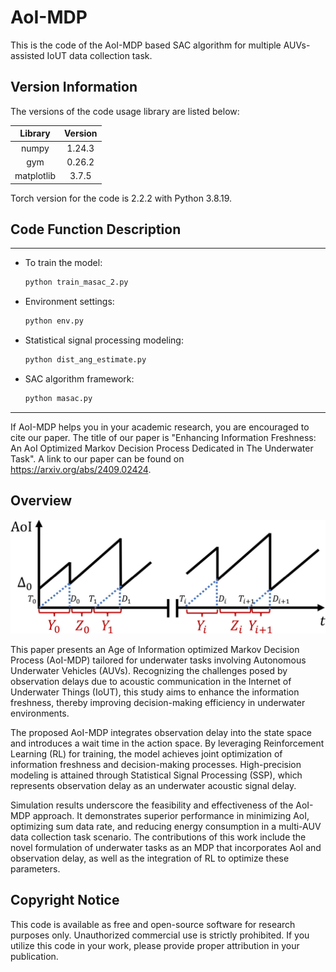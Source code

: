 # AoI-MDP

This is the code of the AoI-MDP based SAC algorithm for multiple AUVs-assisted IoUT data collection task.

## Version Information

The versions of the code usage library are listed below:

|  Library   | Version |
| :--------: | :-----: |
|   numpy    | 1.24.3  |
|    gym     | 0.26.2  |
| matplotlib |  3.7.5  |

Torch version for the code is 2.2.2 with Python 3.8.19.

## Code Function Description

*****

- To train the model:  
    ```python
    python train_masac_2.py
    ```

- Environment settings:  
     ```python
    python env.py
    ```

- Statistical signal processing modeling:  
     ```python
    python dist_ang_estimate.py
    ```

- SAC algorithm framework:  
     ```python
    python masac.py

*****

If AoI-MDP helps you in your academic research, you are encouraged to cite our paper. The title of our paper is "Enhancing Information Freshness: An AoI Optimized Markov Decision Process Dedicated in The Underwater Task". A link to our paper can be found on https://arxiv.org/abs/2409.02424.

## Overview

<img src="markdown-img/abstract.jpg" style="zoom:100%;" />

This paper presents an Age of Information optimized Markov Decision Process (AoI-MDP) tailored for underwater tasks involving Autonomous Underwater Vehicles (AUVs). Recognizing the challenges posed by observation delays due to acoustic communication in the Internet of Underwater Things (IoUT), this study aims to enhance the information freshness, thereby improving decision-making efficiency in underwater environments.

The proposed AoI-MDP integrates observation delay into the state space and introduces a wait time in the action space. By leveraging Reinforcement Learning (RL) for training, the model achieves joint optimization of information freshness and decision-making processes. High-precision modeling is attained through Statistical Signal Processing (SSP), which represents observation delay as an underwater acoustic signal delay.

Simulation results underscore the feasibility and effectiveness of the AoI-MDP approach. It demonstrates superior performance in minimizing AoI, optimizing sum data rate, and reducing energy consumption in a multi-AUV data collection task scenario. The contributions of this work include the novel formulation of underwater tasks as an MDP that incorporates AoI and observation delay, as well as the integration of RL to optimize these parameters.

## Copyright Notice

This code is available as free and open-source software for research purposes only. Unauthorized commercial use is strictly prohibited. If you utilize this code in your work, please provide proper attribution in your publication.